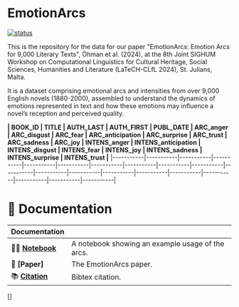 # EmotionArcs

[![status](https://www.aclweb.org/portal/sites/default/themes/acl_common/images/logo.png)](https://aclanthology.org/2024.latechclfl-1.7.pdf)

This is the repository for the data for our paper "EmotionArcs: Emotion Arcs for 9,000 Literary Texts", Öhman et al. (2024), at the 8th Joint SIGHUM Workshop on Computational Linguistics for Cultural Heritage, Social Sciences, Humanities and Literature (LaTeCH-CLfL 2024), St. Julians, Malta.

It is a dataset comprising emotional arcs and intensities from over 9,000 English novels (1880-2000), assembled to understand the dynamics of emotions represented in text and how these emotions may influence a novel’s reception and perceived quality.

**| BOOK_ID	| TITLE	| AUTH_LAST	| AUTH_FIRST | PUBL_DATE | ARC_anger	| ARC_disgust	| ARC_fear	| ARC_anticipation	| ARC_surprise	| ARC_trust	| ARC_sadness	| ARC_joy	| INTENS_anger	| INTENS_anticipation	| INTENS_disgust	| INTENS_fear	| INTENS_joy	| INTENS_sadness	| INTENS_surprise	| INTENS_trust |**
|-----------|-----------|-----------|-----------|-----------|-----------|-----------|-----------|-----------|-----------|-----------|-----------|-----------|-----------|-----------|-----------|-----------|-----------|-----------|-----------|




# 📖 Documentation

| Documentation              |                                                                                    |
| -------------------------- | ---------------------------------------------------------------------------------- |
| 👩‍💻 **[Notebook]**           | A notebook showing an example usage of the arcs.                              |
| 📄 **[Paper]**              | The EmotionArcs paper.                                                        |
| 📚 **[Citation]**           | Bibtex citation.                                                              |


[Demo]: https://aclanthology.org/2024.latechclfl-1.7.pdf
[Citation]: https://github.com/yuri-bizzoni/EmoArc/citation.txt
[Notebook]: https://github.com/yuri-bizzoni/EmoArc/notebook.ipynb
[]


